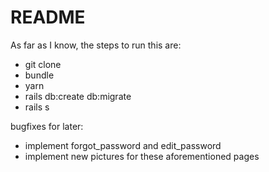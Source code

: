 # README

As far as I know, the steps to run this are:

- git clone
- bundle
- yarn
- rails db:create db:migrate
- rails s

bugfixes for later:

- implement forgot_password and edit_password
- implement new pictures for these aforementioned pages
